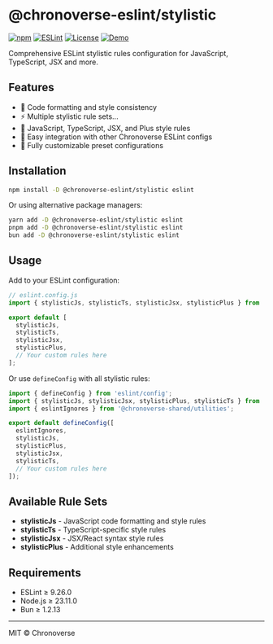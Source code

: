 # @chronoverse-eslint/stylistic

[![npm](https://img.shields.io/npm/v/@chronoverse-eslint/stylistic.svg)](https://www.npmjs.com/package/@chronoverse-eslint/stylistic)
[![ESLint](https://img.shields.io/badge/ESLint-v9.26.0-4B32C3.svg)](https://eslint.org)
[![License](https://img.shields.io/badge/license-MIT-4B32C3.svg)](LICENSE)
[![Demo](https://img.shields.io/badge/🛠️-Config%20Inspector-4B32C3)](https://gratisvictory.github.io/chronoverse-eslint)

Comprehensive ESLint stylistic rules configuration for JavaScript, TypeScript, JSX and more.

## Features

- 🎨 Code formatting and style consistency
- ⚡ Multiple stylistic rule sets...
- 📏 JavaScript, TypeScript, JSX, and Plus style rules
- 🧩 Easy integration with other Chronoverse ESLint configs
- 🔧 Fully customizable preset configurations

## Installation

```bash
npm install -D @chronoverse-eslint/stylistic eslint
```

Or using alternative package managers:

```bash
yarn add -D @chronoverse-eslint/stylistic eslint
pnpm add -D @chronoverse-eslint/stylistic eslint
bun add -D @chronoverse-eslint/stylistic eslint
```

## Usage

Add to your ESLint configuration:

```javascript
// eslint.config.js
import { stylisticJs, stylisticTs, stylisticJsx, stylisticPlus } from '@chronoverse-eslint/stylistic';

export default [
  stylisticJs,
  stylisticTs,
  stylisticJsx,
  stylisticPlus,
  // Your custom rules here
];
```

Or use `defineConfig` with all stylistic rules:

```javascript
import { defineConfig } from 'eslint/config';
import { stylisticJs, stylisticJsx, stylisticPlus, stylisticTs } from '@chronoverse-eslint/stylistic';
import { eslintIgnores } from '@chronoverse-shared/utilities';

export default defineConfig([
  eslintIgnores,
  stylisticJs,
  stylisticPlus,
  stylisticJsx,
  stylisticTs,
  // Your custom rules here
]);
```

## Available Rule Sets

- **stylisticJs** - JavaScript code formatting and style rules
- **stylisticTs** - TypeScript-specific style rules
- **stylisticJsx** - JSX/React syntax style rules
- **stylisticPlus** - Additional style enhancements

## Requirements

- ESLint ≥ 9.26.0
- Node.js ≥ 23.11.0
- Bun ≥ 1.2.13

---

MIT © Chronoverse
